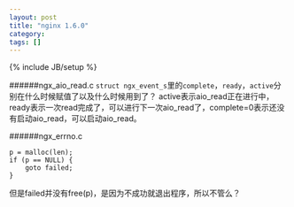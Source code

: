 ```yaml
---
layout: post
title: "nginx 1.6.0"
category: 
tags: []
---
```

{% include JB/setup %}

######ngx_aio_read.c
`struct ngx_event_s`里的`complete`，`ready`，`active`分别在什么时候赋值了以及什么时候用到了？
active表示aio_read正在进行中，ready表示一次read完成了，可以进行下一次aio_read了，complete=0表示还没有启动aio_read，可以启动aio_read。

######ngx_errno.c

    p = malloc(len);
    if (p == NULL) {
        goto failed;
    }

但是failed并没有free(p)，是因为不成功就退出程序，所以不管么？
